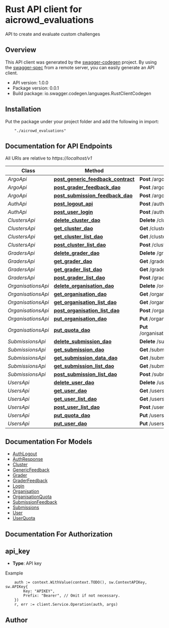 # Rust API client for aicrowd_evaluations

API to create and evaluate custom challenges

## Overview
This API client was generated by the [swagger-codegen](https://github.com/swagger-api/swagger-codegen) project.  By using the [swagger-spec](https://github.com/swagger-api/swagger-spec) from a remote server, you can easily generate an API client.

- API version: 1.0.0
- Package version: 0.0.1
- Build package: io.swagger.codegen.languages.RustClientCodegen

## Installation
Put the package under your project folder and add the following in import:
```
    "./aicrowd_evaluations"
```

## Documentation for API Endpoints

All URIs are relative to *https://localhost/v1*

Class | Method | HTTP request | Description
------------ | ------------- | ------------- | -------------
*ArgoApi* | [**post_generic_feedback_contract**](docs/ArgoApi.md#post_generic_feedback_contract) | **Post** /argo/{model_name}/{object_id} | 
*ArgoApi* | [**post_grader_feedback_dao**](docs/ArgoApi.md#post_grader_feedback_dao) | **Post** /argo/graders/{grader_id} | 
*ArgoApi* | [**post_submission_feedback_dao**](docs/ArgoApi.md#post_submission_feedback_dao) | **Post** /argo/submissions/{submission_id} | 
*AuthApi* | [**post_logout_api**](docs/AuthApi.md#post_logout_api) | **Post** /auth/logout | 
*AuthApi* | [**post_user_login**](docs/AuthApi.md#post_user_login) | **Post** /auth/login | 
*ClustersApi* | [**delete_cluster_dao**](docs/ClustersApi.md#delete_cluster_dao) | **Delete** /clusters/{cluster_id} | 
*ClustersApi* | [**get_cluster_dao**](docs/ClustersApi.md#get_cluster_dao) | **Get** /clusters/{cluster_id} | 
*ClustersApi* | [**get_cluster_list_dao**](docs/ClustersApi.md#get_cluster_list_dao) | **Get** /clusters/ | 
*ClustersApi* | [**post_cluster_list_dao**](docs/ClustersApi.md#post_cluster_list_dao) | **Post** /clusters/ | 
*GradersApi* | [**delete_grader_dao**](docs/GradersApi.md#delete_grader_dao) | **Delete** /graders/{grader_id} | 
*GradersApi* | [**get_grader_dao**](docs/GradersApi.md#get_grader_dao) | **Get** /graders/{grader_id} | 
*GradersApi* | [**get_grader_list_dao**](docs/GradersApi.md#get_grader_list_dao) | **Get** /graders/ | 
*GradersApi* | [**post_grader_list_dao**](docs/GradersApi.md#post_grader_list_dao) | **Post** /graders/ | 
*OrganisationsApi* | [**delete_organisation_dao**](docs/OrganisationsApi.md#delete_organisation_dao) | **Delete** /organisations/{organisation_id} | 
*OrganisationsApi* | [**get_organisation_dao**](docs/OrganisationsApi.md#get_organisation_dao) | **Get** /organisations/{organisation_id} | 
*OrganisationsApi* | [**get_organisation_list_dao**](docs/OrganisationsApi.md#get_organisation_list_dao) | **Get** /organisations/ | 
*OrganisationsApi* | [**post_organisation_list_dao**](docs/OrganisationsApi.md#post_organisation_list_dao) | **Post** /organisations/ | 
*OrganisationsApi* | [**put_organisation_dao**](docs/OrganisationsApi.md#put_organisation_dao) | **Put** /organisations/{organisation_id} | 
*OrganisationsApi* | [**put_quota_dao**](docs/OrganisationsApi.md#put_quota_dao) | **Put** /organisations/addquota/{organisation_id} | 
*SubmissionsApi* | [**delete_submission_dao**](docs/SubmissionsApi.md#delete_submission_dao) | **Delete** /submissions/{submission_id} | 
*SubmissionsApi* | [**get_submission_dao**](docs/SubmissionsApi.md#get_submission_dao) | **Get** /submissions/{submission_id} | 
*SubmissionsApi* | [**get_submission_data_dao**](docs/SubmissionsApi.md#get_submission_data_dao) | **Get** /submissions/{submission_id}/data | 
*SubmissionsApi* | [**get_submission_list_dao**](docs/SubmissionsApi.md#get_submission_list_dao) | **Get** /submissions/ | 
*SubmissionsApi* | [**post_submission_list_dao**](docs/SubmissionsApi.md#post_submission_list_dao) | **Post** /submissions/ | 
*UsersApi* | [**delete_user_dao**](docs/UsersApi.md#delete_user_dao) | **Delete** /users/{user_id} | 
*UsersApi* | [**get_user_dao**](docs/UsersApi.md#get_user_dao) | **Get** /users/{user_id} | 
*UsersApi* | [**get_user_list_dao**](docs/UsersApi.md#get_user_list_dao) | **Get** /users/ | 
*UsersApi* | [**post_user_list_dao**](docs/UsersApi.md#post_user_list_dao) | **Post** /users/ | 
*UsersApi* | [**put_quota_dao**](docs/UsersApi.md#put_quota_dao) | **Put** /users/addquota/{user_id} | 
*UsersApi* | [**put_user_dao**](docs/UsersApi.md#put_user_dao) | **Put** /users/{user_id} | 


## Documentation For Models

 - [AuthLogout](docs/AuthLogout.md)
 - [AuthResponse](docs/AuthResponse.md)
 - [Cluster](docs/Cluster.md)
 - [GenericFeedback](docs/GenericFeedback.md)
 - [Grader](docs/Grader.md)
 - [GraderFeedback](docs/GraderFeedback.md)
 - [Login](docs/Login.md)
 - [Organisation](docs/Organisation.md)
 - [OrganisationQuota](docs/OrganisationQuota.md)
 - [SubmissionFeedback](docs/SubmissionFeedback.md)
 - [Submissions](docs/Submissions.md)
 - [User](docs/User.md)
 - [UserQuota](docs/UserQuota.md)


## Documentation For Authorization

## api_key
- **Type**: API key 

Example
```
	auth := context.WithValue(context.TODO(), sw.ContextAPIKey, sw.APIKey{
		Key: "APIKEY",
		Prefix: "Bearer", // Omit if not necessary.
	})
    r, err := client.Service.Operation(auth, args)
```

## Author



